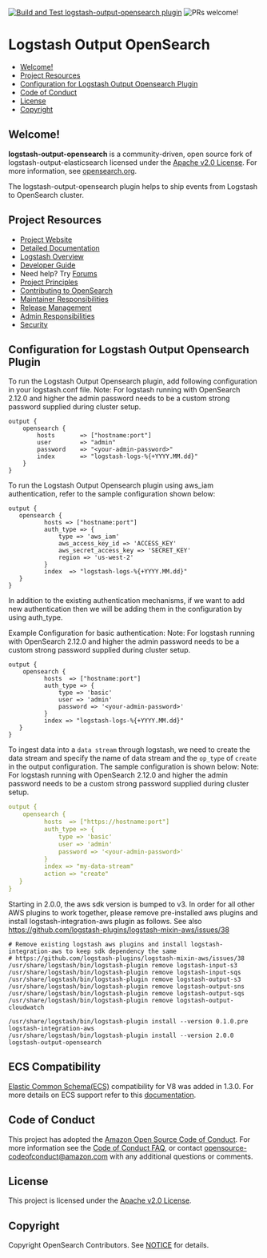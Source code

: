 [![Build and Test logstash-output-opensearch plugin](https://github.com/opensearch-project/logstash-output-opensearch/actions/workflows/CI.yml/badge.svg)](https://github.com/opensearch-project/logstash-output-opensearch/actions/workflows/CI.yml)
![PRs welcome!](https://img.shields.io/badge/PRs-welcome!-success)
# Logstash Output OpenSearch

- [Welcome!](#welcome)
- [Project Resources](#project-resources)
- [Configuration for Logstash Output Opensearch Plugin](#configuration-for-logstash-output-opensearch-plugin)
- [Code of Conduct](#code-of-conduct)
- [License](#license)
- [Copyright](#copyright)

## Welcome!

**logstash-output-opensearch** is a community-driven, open source fork of logstash-output-elasticsearch licensed under the [Apache v2.0 License](LICENSE). For more information, see [opensearch.org](https://opensearch.org/).

The logstash-output-opensearch plugin helps to ship events from Logstash to OpenSearch cluster.

## Project Resources

* [Project Website](https://opensearch.org/)
* [Detailed Documentation](https://opensearch.org/docs/latest/tools/logstash/ship-to-opensearch/)
* [Logstash Overview](https://opensearch.org/docs/clients/logstash/index/)
* [Developer Guide](DEVELOPER_GUIDE.md)
* Need help? Try [Forums](https://discuss.opendistrocommunity.dev/)
* [Project Principles](https://opensearch.org/#principles)
* [Contributing to OpenSearch](CONTRIBUTING.md)
* [Maintainer Responsibilities](MAINTAINERS.md)
* [Release Management](RELEASING.md)
* [Admin Responsibilities](ADMINS.md)
* [Security](SECURITY.md)

## Configuration for Logstash Output Opensearch Plugin

To run the Logstash Output Opensearch plugin, add following configuration in your logstash.conf file.
Note: For logstash running with OpenSearch 2.12.0 and higher the admin password needs to be a custom strong password supplied during cluster setup.

```
output {
    opensearch {
        hosts       => ["hostname:port"]
        user        => "admin"
        password    => "<your-admin-password>"
        index       => "logstash-logs-%{+YYYY.MM.dd}"
    }
}
```

To run the Logstash Output Opensearch plugin using aws_iam authentication, refer to the sample configuration shown below:
```
output {
   opensearch {
          hosts => ["hostname:port"]
          auth_type => {
              type => 'aws_iam'
              aws_access_key_id => 'ACCESS_KEY'
              aws_secret_access_key => 'SECRET_KEY'
              region => 'us-west-2'
          }
          index  => "logstash-logs-%{+YYYY.MM.dd}"
   }
}
```

In addition to the existing authentication mechanisms, if we want to add new authentication then we will be adding them in the configuration by using auth_type.

Example Configuration for basic authentication:
Note: For logstash running with OpenSearch 2.12.0 and higher the admin password needs to be a custom strong password supplied during cluster setup.

```
output {
    opensearch {
          hosts  => ["hostname:port"]
          auth_type => {
              type => 'basic'
              user => 'admin'
              password => '<your-admin-password>'
          }
          index => "logstash-logs-%{+YYYY.MM.dd}"
   }
}
```

To ingest data into a `data stream` through logstash, we need to create the data stream and specify the name of data stream and the `op_type` of `create` in the output configuration. The sample configuration is shown below:
Note: For logstash running with OpenSearch 2.12.0 and higher the admin password needs to be a custom strong password supplied during cluster setup.

```yml
output {
    opensearch {
          hosts  => ["https://hostname:port"]
          auth_type => {
              type => 'basic'
              user => 'admin'
              password => '<your-admin-password>'
          }
          index => "my-data-stream"
          action => "create"
   }
}
```

Starting in 2.0.0, the aws sdk version is bumped to v3. In order for all other AWS plugins to work together, please remove pre-installed aws plugins and install logstash-integration-aws plugin as follows. See also https://github.com/logstash-plugins/logstash-mixin-aws/issues/38
```
# Remove existing logstash aws plugins and install logstash-integration-aws to keep sdk dependency the same
# https://github.com/logstash-plugins/logstash-mixin-aws/issues/38
/usr/share/logstash/bin/logstash-plugin remove logstash-input-s3
/usr/share/logstash/bin/logstash-plugin remove logstash-input-sqs
/usr/share/logstash/bin/logstash-plugin remove logstash-output-s3
/usr/share/logstash/bin/logstash-plugin remove logstash-output-sns
/usr/share/logstash/bin/logstash-plugin remove logstash-output-sqs
/usr/share/logstash/bin/logstash-plugin remove logstash-output-cloudwatch

/usr/share/logstash/bin/logstash-plugin install --version 0.1.0.pre logstash-integration-aws
/usr/share/logstash/bin/logstash-plugin install --version 2.0.0 logstash-output-opensearch
```
## ECS Compatibility
[Elastic Common Schema(ECS)](https://www.elastic.co/guide/en/ecs/current/index.html) compatibility for V8 was added in 1.3.0. For more details on ECS support refer to this [documentation](docs/ecs_compatibility.md).


## Code of Conduct

This project has adopted the [Amazon Open Source Code of Conduct](CODE_OF_CONDUCT.md). For more information see the [Code of Conduct FAQ](https://aws.github.io/code-of-conduct-faq), or contact [opensource-codeofconduct@amazon.com](mailto:opensource-codeofconduct@amazon.com) with any additional questions or comments.

## License

This project is licensed under the [Apache v2.0 License](LICENSE).

## Copyright

Copyright OpenSearch Contributors. See [NOTICE](NOTICE) for details.
